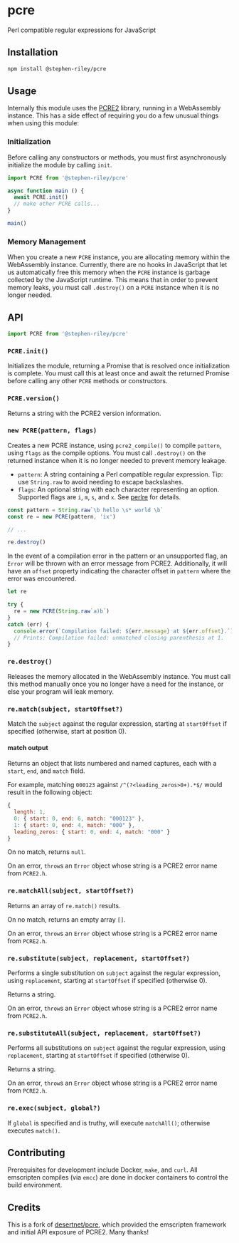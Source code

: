 # pcre

Perl compatible regular expressions for JavaScript

## Installation

```bash
npm install @stephen-riley/pcre
```

## Usage

Internally this module uses the [PCRE2](https://pcre.org/) library, running
in a WebAssembly instance. This has a side effect of requiring you do
a few unusual things when using this module:

### Initialization

Before calling any constructors or methods, you must first asynchronously initialize the module by calling `init`.

```javascript
import PCRE from '@stephen-riley/pcre'

async function main () {
  await PCRE.init()
  // make other PCRE calls...
}

main()
```

### Memory Management

When you create a new `PCRE` instance, you are allocating memory within the
WebAssembly instance. Currently, there are no hooks in JavaScript that
let us automatically free this memory when the `PCRE` instance is garbage
collected by the JavaScript runtime. This means that in order to prevent
memory leaks, you must call `.destroy()` on a `PCRE` instance when it
is no longer needed.

## API

```javascript
import PCRE from '@stephen-riley/pcre'
```

### `PCRE.init()`

Initializes the module, returning a Promise that is resolved once
initialization is complete. You must call this at least once and await the
returned Promise before calling any other `PCRE` methods or constructors.

### `PCRE.version()`

Returns a string with the PCRE2 version information.

### `new PCRE(pattern, flags)`

Creates a new PCRE instance, using `pcre2_compile()` to compile `pattern`,
using `flags` as the compile options. You must call `.destroy()` on the
returned instance when it is no longer needed to prevent memory leakage.

- `pattern`: A string containing a Perl compatible regular expression.
  Tip: use `String.raw` to avoid needing to escape backslashes.
- `flags`: An optional string with each character representing an option.
  Supported flags are `i`, `m`, `s`, and `x`. See
  [perlre](http://perldoc.perl.org/perlre.html) for details.

```javascript
const pattern = String.raw`\b hello \s* world \b`
const re = new PCRE(pattern, 'ix')

// ...

re.destroy()
```

In the event of a compilation error in the pattern or an unsupported flag, an `Error` will be thrown with an error message from PCRE2. Additionally, it will have an `offset` property indicating the character offset in `pattern` where the error was encountered.

```javascript
let re

try {
  re = new PCRE(String.raw`a)b`)
}
catch (err) {
  console.error(`Compilation failed: ${err.message} at ${err.offset}.`)
  // Prints: Compilation failed: unmatched closing parenthesis at 1.
}
```

### `re.destroy()`

Releases the memory allocated in the WebAssembly instance. You must call this method manually once you no longer have a need for the instance, or else your program will leak memory.

### `re.match(subject, startOffset?)`

Match the `subject` against the regular expression, starting at `startOffset` if specified (otherwise, start at position 0).

#### match output

Returns an object that lists numbered and named captures, each with a `start`, `end`, and `match` field.

For example, matching `000123` against `/^(?<leading_zeros>0+).*$/` would result in the following object:

```javascript
{
  length: 1,
  0: { start: 0, end: 6, match: "000123" },
  1: { start: 0, end: 4, match: "000" },
  leading_zeros: { start: 0, end: 4, match: "000" }
}
```

On no match, returns `null`.

On an error, `throw`s an `Error` object whose string is a PCRE2 error name from `PCRE2.h`.

### `re.matchAll(subject, startOffset?)`

Returns an array of `re.match()` results.

On no match, returns an empty array `[]`.

On an error, `throw`s an `Error` object whose string is a PCRE2 error name from `PCRE2.h`.

### `re.substitute(subject, replacement, startOffset?)`

Performs a single substitution on `subject` against the regular expression, using `replacement`, starting at `startOffset` if specified (otherwise 0).

Returns a string.

On an error, `throw`s an `Error` object whose string is a PCRE2 error name from `PCRE2.h`.

### `re.substituteAll(subject, replacement, startOffset?)`

Performs all substitutions on `subject` against the regular expression, using `replacement`, starting at `startOffset` if specified (otherwise 0).

Returns a string.

On an error, `throw`s an `Error` object whose string is a PCRE2 error name from `PCRE2.h`.

### `re.exec(subject, global?)`

If `global` is specified and is truthy, will execute `matchAll()`; otherwise executes `match()`.

## Contributing

Prerequisites for development include Docker, `make`, and `curl`.  All emscripten compiles (via `emcc`) are done in docker containers to control the build environment.

## Credits

This is a fork of [desertnet/pcre](https://github.com/desertnet/pcre), which provided the emscripten framework and initial API exposure of PCRE2.  Many thanks!
